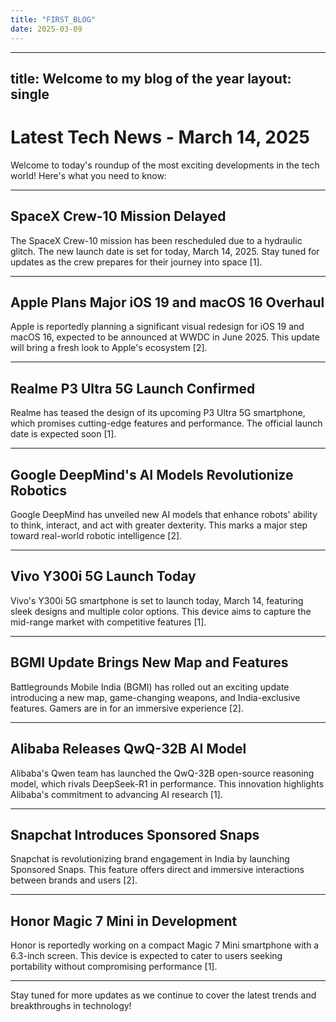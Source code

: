 ```yaml
---
title: "FIRST_BLOG"
date: 2025-03-09
---
```

---
title: Welcome to my blog of the year
layout: single
---

# Latest Tech News - March 14, 2025

Welcome to today's roundup of the most exciting developments in the tech world! Here's what you need to know:

---

## **SpaceX Crew-10 Mission Delayed**
The SpaceX Crew-10 mission has been rescheduled due to a hydraulic glitch. The new launch date is set for today, March 14, 2025. Stay tuned for updates as the crew prepares for their journey into space [1].

---

## **Apple Plans Major iOS 19 and macOS 16 Overhaul**
Apple is reportedly planning a significant visual redesign for iOS 19 and macOS 16, expected to be announced at WWDC in June 2025. This update will bring a fresh look to Apple's ecosystem [2].

---

## **Realme P3 Ultra 5G Launch Confirmed**
Realme has teased the design of its upcoming P3 Ultra 5G smartphone, which promises cutting-edge features and performance. The official launch date is expected soon [1].

---

## **Google DeepMind's AI Models Revolutionize Robotics**
Google DeepMind has unveiled new AI models that enhance robots' ability to think, interact, and act with greater dexterity. This marks a major step toward real-world robotic intelligence [2].

---

## **Vivo Y300i 5G Launch Today**
Vivo's Y300i 5G smartphone is set to launch today, March 14, featuring sleek designs and multiple color options. This device aims to capture the mid-range market with competitive features [1].

---

## **BGMI Update Brings New Map and Features**
Battlegrounds Mobile India (BGMI) has rolled out an exciting update introducing a new map, game-changing weapons, and India-exclusive features. Gamers are in for an immersive experience [2].

---

## **Alibaba Releases QwQ-32B AI Model**
Alibaba's Qwen team has launched the QwQ-32B open-source reasoning model, which rivals DeepSeek-R1 in performance. This innovation highlights Alibaba's commitment to advancing AI research [1].

---

## **Snapchat Introduces Sponsored Snaps**
Snapchat is revolutionizing brand engagement in India by launching Sponsored Snaps. This feature offers direct and immersive interactions between brands and users [2].

---

## **Honor Magic 7 Mini in Development**
Honor is reportedly working on a compact Magic 7 Mini smartphone with a 6.3-inch screen. This device is expected to cater to users seeking portability without compromising performance [1].

---

Stay tuned for more updates as we continue to cover the latest trends and breakthroughs in technology!